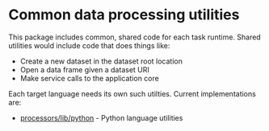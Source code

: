 # Common data processing utilities

This package includes common, shared code for each task runtime. Shared utilities would include code that does things like:

- Create a new dataset in the dataset root location
- Open a data frame given a dataset URI
- Make service calls to the application core

Each target language needs its own such utilties. Current implementations are:

- [processors/lib/python](./python) - Python language utilities
